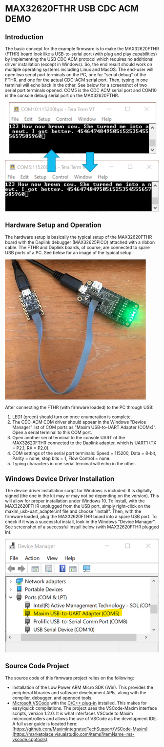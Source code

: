 # MAX32620FTHR USB CDC ACM DEMO

## Introduction
The basic concept for the example firmware is to make the MAX32620FTHR (FTHR) board look like a USB-to-serial port (with plug and play capabilities) by implementing the USB CDC ACM protocol which requires no additional driver installation (except in Windows). So, the end result should work on multiple operating systems including Linux and MacOS.  The end-user will open two serial port terminals on the PC, one for "serial debug" of the FTHR, and one for the actual CDC-ACM serial port.  Then, typing in one terminal will echo back in the other.  See below for a screenshot of two serial port terminals opened.  COM5 is the CDC ACM serial port and COM10 is the console debug serial port on the MAX32620FTHR.

![image](./images/EchoUart-to-USB.png)

## Hardware Setup and Operation
The hardware setup is basically the typical setup of the MAX32620FTHR board with the Daplink debugger (MAX32625PICO) attached with a ribbon cable.  The FTHR and Daplink boards, of course, are connected to spare USB ports of a PC.  See below for an image of the typical setup.

![image](./images/Hardware.png)

After connecting the FTHR (with firmware loaded) to the PC through USB:
1. LED1 (green) should turn on once enumeration is complete.
2. The CDC-ACM COM driver should appear in the Windows "Device Manager" list of COM ports as 
"Maxim USB-to-UART Adapter (COMx)". Open a serial terminal to this COM port.
3. Open another serial terminal to the console UART of the MAX32620FTHR connected to the Daplink 
adapter, which is UART1 (TX = P2.1, RX = P2.0).
4. COM settings of the serial port terminals:  Speed = 115200, Data = 8-bit, Parity = none, stop bits = 1, 
Flow Control = none.
5. Typing characters in one serial terminal will echo in the other.


## Windows Device Driver Installation
The device driver installation script for Windows is included. It is digitally signed (the one in the kit may or may not be depending on the version).  This will allow for proper installation under Windows 10. To install, with the MAX32620FTHR unplugged from the USB port, simply right-click on the maxim_usb-uart_adapter.inf file and choose "install". Then, with the firmware loaded, plug the MAX32620FTHR board into a spare USB port.  To check if it was a successful install, look in the Windows "Device Manager".  See screenshot of a successful install below (with MAX32620FTHR plugged in).

![image](./images/CDC-ACM_SerialPort.png)

## Source Code Project
The source code of this firmware project relies on the following:
- Installation of the Low Power ARM Micro SDK (Win). This provides the peripheral libraries and software development APIs, along with the compiler, debugger, and openocd tools.
- [Microsoft VSCode](https://code.visualstudio.com/download) with the [C/C++ plug-in](https://marketplace.visualstudio.com/items?itemName=ms-vscode.cpptools) installed. This makes for easy/quick compilations.  The project uses the VSCode-Maxim interface scripts, version 1.2.0. It is what interfaces VSCode to Maxim microcontrollers and allows the use of VSCode as the development IDE. A full user guide is located here:  [https://github.com/MaximIntegratedTechSupport/VSCode-Maxim](https://marketplace.visualstudio.com/items?itemName=ms-vscode.cpptools).